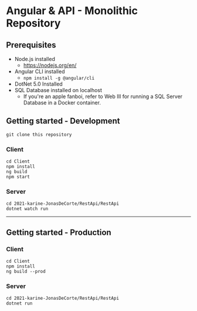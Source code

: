 # Angular &  API - Monolithic Repository

## Prerequisites

- Node.js installed
  - https://nodejs.org/en/
- Angular CLI installed
  - `npm install -g @angular/cli`
- DotNet 5.0 Installed
- SQL Database installed on localhost 
  - If you're an apple fanboi, refer to Web III for running a SQL Server Database in a Docker container.

## Getting started -  Development

````
git clone this repository
````

### Client

```
cd Client
npm install
ng build
npm start
```

### Server

```
cd 2021-karine-JonasDeCorte/RestApi/RestApi
dotnet watch run
```

---

## Getting started -  Production

### Client

```
cd Client
npm install
ng build --prod
```

### Server

```
cd 2021-karine-JonasDeCorte/RestApi/RestApi
dotnet run
```

## 
